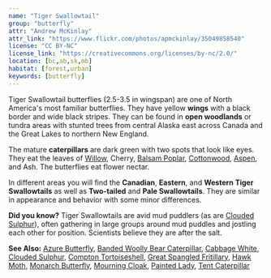 ```yaml
---
name: "Tiger Swallowtail"
group: "butterfly"
attr: "Andrew McKinlay"
attr_link: "https://www.flickr.com/photos/apmckinlay/35049858540"
license: "CC BY-NC"
license_link: "https://creativecommons.org/licenses/by-nc/2.0/"
location: [bc,ab,sk,mb]
habitat: [forest,urban]
keywords: [butterfly]
---
```

Tiger Swallowtail butterflies (2.5-3.5 in wingspan) are one of North America's most familiar butterflies. They have yellow **wings** with a black border and wide black stripes. They can be found in **open woodlands** or tundra areas with stunted trees from central Alaska east across Canada and the Great Lakes to northern New England.

The mature **caterpillars** are dark green with two spots that look like eyes. They eat the leaves of [Willow](/trees/willow/), Cherry, [Balsam Poplar](/trees/balpop/), [Cottonwood](/trees/cotton/), [Aspen](/trees/aspen/), and Ash. The butterflies eat flower nectar.

In different areas you will find the **Canadian**, **Eastern**, and **Western Tiger Swallowtails** as well as **Two-tailed** and **Pale Swallowtails**. They are similar in appearance and behavior with some minor differences.

**Did you know?** Tiger Swallowtails are avid mud puddlers (as are [Clouded Sulphur](/insects/cloudsulf/)), often gathering in large groups around mud puddles and jostling each other for position. Scientists believe they are after the salt.

<!-- generated, do not edit -->
**See Also:**
[Azure Butterfly](/insects/azurebut/),
[Banded Woolly Bear Caterpillar](/insects/bandwb/),
[Cabbage White](/insects/cabbgwht/),
[Clouded Sulphur](/insects/cloudsulf/),
[Compton Tortoiseshell](/insects/comptort/),
[Great Spangled Fritillary](/insects/greatfrit/),
[Hawk Moth](/insects/hawkmoth/),
[Monarch Butterfly](/insects/monarch/),
[Mourning Cloak](/insects/mournbut/),
[Painted Lady](/insects/paintbut/),
[Tent Caterpillar](/insects/tentcat/)
